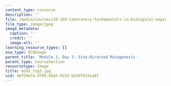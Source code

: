 ```yaml
---
content_type: resource
description: ''
file: /media/courses/20-109-laboratory-fundamentals-in-biological-engineering-spring-2010/4bf29e7ad785b8a59252b2a97521ea8f_m2d2_fig1.jpg
file_type: image/jpeg
image_metadata:
  caption: ''
  credit: ''
  image-alt: ''
learning_resource_types: []
ocw_type: OCWImage
parent_title: 'Module 2, Day 2: Site-Directed Mutagenesis'
parent_type: CourseSection
resourcetype: Image
title: m2d2_fig1.jpg
uid: 4bf29e7a-d785-b8a5-9252-b2a97521ea8f
---
```

